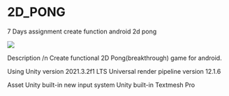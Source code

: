 # 2D_PONG
7 Days assignment create function android 2d pong

![](https://github.com/KLoOonal/2D_PONG/blob/develop/2Dsample.gif)

Description /n
  Create functional 2D Pong(breakthrough) game for android.
  
Using
  Unity version 2021.3.2f1 LTS
  Universal render pipeline version 12.1.6

Asset
  Unity built-in new input system
  Unity built-in Textmesh Pro
